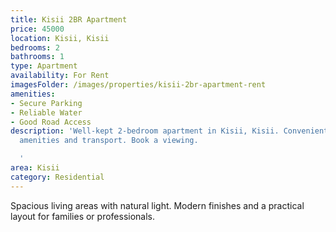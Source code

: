 ```yaml
---
title: Kisii 2BR Apartment
price: 45000
location: Kisii, Kisii
bedrooms: 2
bathrooms: 1
type: Apartment
availability: For Rent
imagesFolder: /images/properties/kisii-2br-apartment-rent
amenities:
- Secure Parking
- Reliable Water
- Good Road Access
description: 'Well-kept 2-bedroom apartment in Kisii, Kisii. Convenient access to
  amenities and transport. Book a viewing.

  '
area: Kisii
category: Residential
---
```


Spacious living areas with natural light. Modern finishes and a practical layout for families or professionals.
